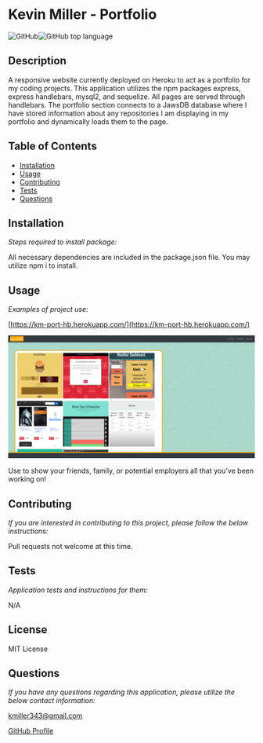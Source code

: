   # Kevin Miller - Portfolio

  ![GitHub](https://img.shields.io/github/license/k1te-m/Portfolio)![GitHub top language](https://img.shields.io/github/languages/top/k1te-m/Portfolio)

  ## Description
  A responsive website currently deployed on Heroku to act as a portfolio for my coding projects. This application utilizes the npm packages express, express handlebars, mysql2, 
  and sequelize. All pages are served through handlebars. The portfolio section connects to a JawsDB database where I have stored information about any repositories I am 
  displaying in my portfolio and dynamically loads them to the page.

  ## Table of Contents
  * [Installation](#installation)
  * [Usage](#usage)
  * [Contributing](#contributing)
  * [Tests](#tests)
  * [Questions](#questions)

  ## Installation 
    
  *Steps required to install package:* 
    
  All necessary dependencies are included in the package.json file. You may utilize npm i to install. 

  ## Usage

  *Examples of project use:*
  
  [https://km-port-hb.herokuapp.com/](https://km-port-hb.herokuapp.com/)
  
  ![Demo-Image](./public/images/demo.PNG)

  Use to show your friends, family, or potential employers all that you've been working on!

  ## Contributing

  *If you are interested in contributing to this project, please follow the below instructions:*

  Pull requests not welcome at this time.

  ## Tests

  *Application tests and instructions for them:*

  N/A

  ## License

  MIT License
  

  ## Questions

  *If you have any questions regarding this application, please utilize the below contact information:*

  [kmiller343@gmail.com](mailto:kmiller343@gmail.com)
  
  [GitHub Profile](https://www.github.com/k1te-m)
  
